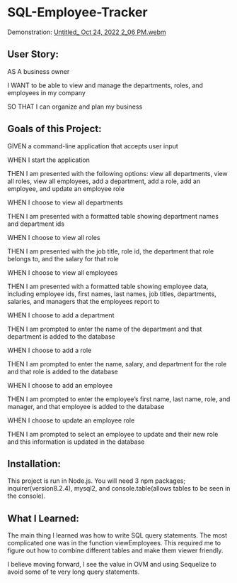 # SQL-Employee-Tracker

Demonstration:
[Untitled_ Oct 24, 2022 2_06 PM.webm](https://user-images.githubusercontent.com/109236891/197606409-a7e97df5-e59f-4fab-837b-7a061897452a.webm)


## User Story:

AS A business owner

I WANT to be able to view and manage the departments, roles, and employees in my company

SO THAT I can organize and plan my business

## Goals of this Project:

GIVEN a command-line application that accepts user input

WHEN I start the application

THEN I am presented with the following options: view all departments, view all roles, view all employees, add a department, add a role, add an employee, and update an employee role

WHEN I choose to view all departments

THEN I am presented with a formatted table showing department names and department ids

WHEN I choose to view all roles

THEN I am presented with the job title, role id, the department that role belongs to, and the salary for that role

WHEN I choose to view all employees

THEN I am presented with a formatted table showing employee data, including employee ids, first names, last names, job titles, departments, salaries, and managers that the employees report to

WHEN I choose to add a department

THEN I am prompted to enter the name of the department and that department is added to the database

WHEN I choose to add a role

THEN I am prompted to enter the name, salary, and department for the role and that role is added to the database

WHEN I choose to add an employee

THEN I am prompted to enter the employee’s first name, last name, role, and manager, and that employee is added to the database

WHEN I choose to update an employee role

THEN I am prompted to select an employee to update and their new role and this information is updated in the database

## Installation:

This project is run in Node.js. 
You will need 3 npm packages; inquirer(version8.2.4), mysql2, and console.table(allows tables to be seen in the console).

## What I Learned:

The main thing I learned was how to write SQL query statements. The most complicated one was in the function viewEmployees. This required me to figure out how to combine different tables and make them viewer friendly. 

I believe moving forward, I see the value in OVM and using Sequelize to avoid some of te very long query statements. 




